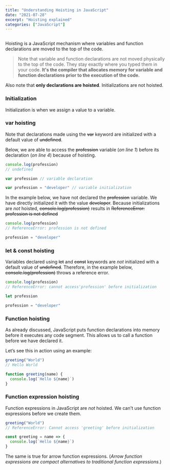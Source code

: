 ```yaml
---
title: "Understanding Hoisting in JavaScript"
date: "2021-07-28"
excerpt: "Hoisting explained"
categories: ["JavaScript"]
---
```


```toc

```

Hoisting is a JavaScript mechanism where variables and function declarations are moved to the top of the code.

> Note that variable and function declarations are not moved physically to the top of the code. They stay exactly where you typed them in your code. **It's the compiler that allocates memory for variable and function declarations prior to the execution of the code.**

Also note that **only declarations are hoisted**. Initializations are not hoisted.

### Initialization

Initialization is when we assign a value to a variable.

### var hoisting

Note that declarations made using the ~~var~~ keyword are initialized with a default value of ~~undefined~~.

Below, we are able to access the ~~profession~~ variable (_on line 1_) before its declaration (_on line 4_) because of hoisting.

```js {numberLines}
console.log(profession)
// undefined

var profession // variable declaration

var profession = "developer" // variable initialization
```

In the example below, we have not declared the ~~profession~~ variable. We have directly initialized it with the value ~~developer~~. Because initializations are _not_ hoisted, ~~console.log(profession)~~ results in ~~ReferenceError: profession is not defined~~

```js {numberLines}
console.log(profession)
// ReferenceError: profession is not defined

profession = "developer"
```

### let & const hoisting

Variables declared using ~~let~~ and ~~const~~ keywords are _not_ initialized with a default value of ~~undefined~~. Therefore, in the example below, ~~console.log(profession)~~ throws a reference error.

```js {numberLines}
console.log(profession)
// ReferenceError: cannot access'profession' before initialization

let profession

profession = "developer"
```

### Function hoisting

As already discussed, JavaScript puts function declarations into memory before it executes any code segment. This allows us to call a function before we have declared it.

Let’s see this in action using an example:

```js {numberLines}
greeting("World")
// Hello World

function greeting(name) {
  console.log(`Hello ${name}`)
}
```

### Function expression hoisting

Function expressions in JavaScript are _not_ hoisted. We can't use function expressions before we create them.

```js {numberLines}
greeting("World")
// ReferenceError: Cannot access 'greeting' before initialization

const greeting = name => {
  console.log(`Hello ${name}`)
}
```

The same is true for arrow function expressions. (_Arrow function expressions are compact alternatives to traditional function expressions_.)
